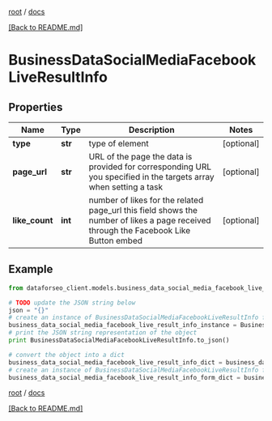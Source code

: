[root](./../ "root") / [docs](./ "docs")

[[Back to README.md]](./../README.md "[Back to README.md]")

# BusinessDataSocialMediaFacebookLiveResultInfo

## Properties

Name | Type | Description | Notes
------------ | ------------- | ------------- | -------------
**type** | **str** | type of element | [optional]
**page_url** | **str** | URL of the page the data is provided for corresponding URL you specified in the targets array when setting a task | [optional]
**like_count** | **int** | number of likes for the related page_url this field shows the number of likes a page received through the Facebook Like Button embed | [optional]

## Example

```python
from dataforseo_client.models.business_data_social_media_facebook_live_result_info import BusinessDataSocialMediaFacebookLiveResultInfo

# TODO update the JSON string below
json = "{}"
# create an instance of BusinessDataSocialMediaFacebookLiveResultInfo from a JSON string
business_data_social_media_facebook_live_result_info_instance = BusinessDataSocialMediaFacebookLiveResultInfo.from_json(json)
# print the JSON string representation of the object
print BusinessDataSocialMediaFacebookLiveResultInfo.to_json()

# convert the object into a dict
business_data_social_media_facebook_live_result_info_dict = business_data_social_media_facebook_live_result_info_instance.to_dict()
# create an instance of BusinessDataSocialMediaFacebookLiveResultInfo from a dict
business_data_social_media_facebook_live_result_info_form_dict = business_data_social_media_facebook_live_result_info.from_dict(business_data_social_media_facebook_live_result_info_dict)
```

  

[root](./../ "root") / [docs](./ "docs")

[[Back to README.md]](./../README.md "[Back to README.md]")